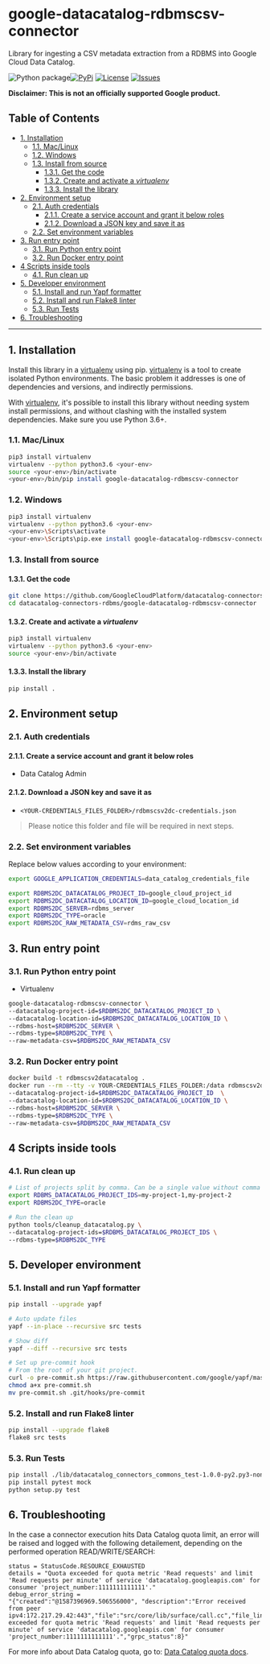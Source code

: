 # google-datacatalog-rdbmscsv-connector

Library for ingesting a CSV metadata extraction from a RDBMS into Google Cloud Data Catalog.

![Python package](2)[![PyPi][3]][4] [![License][5]][5] [![Issues][6]][7]

**Disclaimer: This is not an officially supported Google product.**

<!--
  ⚠️ DO NOT UPDATE THE TABLE OF CONTENTS MANUALLY ️️⚠️
  run `npx markdown-toc -i README.md`.

  Please stick to 80-character line wraps as much as you can.
-->

## Table of Contents

<!-- toc -->

- [1. Installation](#1-installation)
  * [1.1. Mac/Linux](#11-maclinux)
  * [1.2. Windows](#12-windows)
  * [1.3. Install from source](#13-install-from-source)
    + [1.3.1. Get the code](#131-get-the-code)
    + [1.3.2. Create and activate a *virtualenv*](#132-create-and-activate-a-virtualenv)
    + [1.3.3. Install the library](#133-install-the-library)
- [2. Environment setup](#2-environment-setup)
  * [2.1. Auth credentials](#21-auth-credentials)
    + [2.1.1. Create a service account and grant it below roles](#211-create-a-service-account-and-grant-it-below-roles)
    + [2.1.2. Download a JSON key and save it as](#212-download-a-json-key-and-save-it-as)
  * [2.2. Set environment variables](#22-set-environment-variables)
- [3. Run entry point](#3-run-entry-point)
  * [3.1. Run Python entry point](#31-run-python-entry-point)
  * [3.2. Run Docker entry point](#32-run-docker-entry-point)
- [4 Scripts inside tools](#4-scripts-inside-tools)
  * [4.1. Run clean up](#41-run-clean-up)
- [5. Developer environment](#5-developer-environment)
  * [5.1. Install and run Yapf formatter](#51-install-and-run-yapf-formatter)
  * [5.2. Install and run Flake8 linter](#52-install-and-run-flake8-linter)
  * [5.3. Run Tests](#53-run-tests)
- [6. Troubleshooting](#6-troubleshooting)

<!-- tocstop -->

-----

## 1. Installation

Install this library in a [virtualenv][1] using pip. [virtualenv][1] is a tool to
create isolated Python environments. The basic problem it addresses is one of
dependencies and versions, and indirectly permissions.

With [virtualenv][1], it's possible to install this library without needing system
install permissions, and without clashing with the installed system
dependencies. Make sure you use Python 3.6+.


### 1.1. Mac/Linux

```bash
pip3 install virtualenv
virtualenv --python python3.6 <your-env>
source <your-env>/bin/activate
<your-env>/bin/pip install google-datacatalog-rdbmscsv-connector
```

### 1.2. Windows

```bash
pip3 install virtualenv
virtualenv --python python3.6 <your-env>
<your-env>\Scripts\activate
<your-env>\Scripts\pip.exe install google-datacatalog-rdbmscsv-connector
```

### 1.3. Install from source

#### 1.3.1. Get the code

````bash
git clone https://github.com/GoogleCloudPlatform/datacatalog-connectors-rdbms/
cd datacatalog-connectors-rdbms/google-datacatalog-rdbmscsv-connector
````

#### 1.3.2. Create and activate a *virtualenv*

```bash
pip3 install virtualenv
virtualenv --python python3.6 <your-env>
source <your-env>/bin/activate
```

#### 1.3.3. Install the library

```bash
pip install .
```

## 2. Environment setup

### 2.1. Auth credentials

#### 2.1.1. Create a service account and grant it below roles

- Data Catalog Admin

#### 2.1.2. Download a JSON key and save it as
- `<YOUR-CREDENTIALS_FILES_FOLDER>/rdbmscsv2dc-credentials.json`

> Please notice this folder and file will be required in next steps.

### 2.2. Set environment variables

Replace below values according to your environment:

```bash
export GOOGLE_APPLICATION_CREDENTIALS=data_catalog_credentials_file

export RDBMS2DC_DATACATALOG_PROJECT_ID=google_cloud_project_id
export RDBMS2DC_DATACATALOG_LOCATION_ID=google_cloud_location_id
export RDBMS2DC_SERVER=rdbms_server
export RDBMS2DC_TYPE=oracle
export RDBMS2DC_RAW_METADATA_CSV=rdms_raw_csv

```

## 3. Run entry point

### 3.1. Run Python entry point

- Virtualenv

```bash
google-datacatalog-rdbmscsv-connector \
--datacatalog-project-id=$RDBMS2DC_DATACATALOG_PROJECT_ID \
--datacatalog-location-id=$RDBMS2DC_DATACATALOG_LOCATION_ID \
--rdbms-host=$RDBMS2DC_SERVER \
--rdbms-type=$RDBMS2DC_TYPE \
--raw-metadata-csv=$RDBMS2DC_RAW_METADATA_CSV
```

### 3.2. Run Docker entry point

```bash
docker build -t rdbmscsv2datacatalog .
docker run --rm --tty -v YOUR-CREDENTIALS_FILES_FOLDER:/data rdbmscsv2datacatalog \
--datacatalog-project-id=$RDBMS2DC_DATACATALOG_PROJECT_ID  \
--datacatalog-location-id=$RDBMS2DC_DATACATALOG_LOCATION_ID \
--rdbms-host=$RDBMS2DC_SERVER \
--rdbms-type=$RDBMS2DC_TYPE \
--raw-metadata-csv=$RDBMS2DC_RAW_METADATA_CSV
```

## 4 Scripts inside tools

### 4.1. Run clean up

```bash
# List of projects split by comma. Can be a single value without comma
export RDBMS_DATACATALOG_PROJECT_IDS=my-project-1,my-project-2
export RDBMS2DC_TYPE=oracle
```

```bash
# Run the clean up
python tools/cleanup_datacatalog.py \
--datacatalog-project-ids=$RDBMS_DATACATALOG_PROJECT_IDS \
--rdbms-type=$RDBMS2DC_TYPE
```

## 5. Developer environment

### 5.1. Install and run Yapf formatter

```bash
pip install --upgrade yapf

# Auto update files
yapf --in-place --recursive src tests

# Show diff
yapf --diff --recursive src tests

# Set up pre-commit hook
# From the root of your git project.
curl -o pre-commit.sh https://raw.githubusercontent.com/google/yapf/master/plugins/pre-commit.sh
chmod a+x pre-commit.sh
mv pre-commit.sh .git/hooks/pre-commit
```

### 5.2. Install and run Flake8 linter

```bash
pip install --upgrade flake8
flake8 src tests
```

### 5.3. Run Tests

```bash
pip install ./lib/datacatalog_connectors_commons_test-1.0.0-py2.py3-none-any.whl
pip install pytest mock
python setup.py test
```

## 6. Troubleshooting

In the case a connector execution hits Data Catalog quota limit, an error will be raised and logged with the following detailement, depending on the performed operation READ/WRITE/SEARCH: 
```
status = StatusCode.RESOURCE_EXHAUSTED
details = "Quota exceeded for quota metric 'Read requests' and limit 'Read requests per minute' of service 'datacatalog.googleapis.com' for consumer 'project_number:1111111111111'."
debug_error_string = 
"{"created":"@1587396969.506556000", "description":"Error received from peer ipv4:172.217.29.42:443","file":"src/core/lib/surface/call.cc","file_line":1056,"grpc_message":"Quota exceeded for quota metric 'Read requests' and limit 'Read requests per minute' of service 'datacatalog.googleapis.com' for consumer 'project_number:1111111111111'.","grpc_status":8}"
```
For more info about Data Catalog quota, go to: [Data Catalog quota docs](https://cloud.google.com/data-catalog/docs/resources/quotas).

[1]: https://virtualenv.pypa.io/en/latest/
[2]: https://github.com/GoogleCloudPlatform/datacatalog-connectors-rdbms/workflows/Python%20package/badge.svg?branch=master
[3]: https://img.shields.io/pypi/v/google-datacatalog-rdbmscsv-connector.svg
[4]: https://pypi.org/project/google-datacatalog-rdbmscsv-connector/
[5]: https://img.shields.io/github/license/GoogleCloudPlatform/datacatalog-connectors-rdbms.svg
[6]: https://img.shields.io/github/issues/GoogleCloudPlatform/datacatalog-connectors-rdbms.svg
[7]: https://github.com/GoogleCloudPlatform/datacatalog-connectors-rdbms/issues